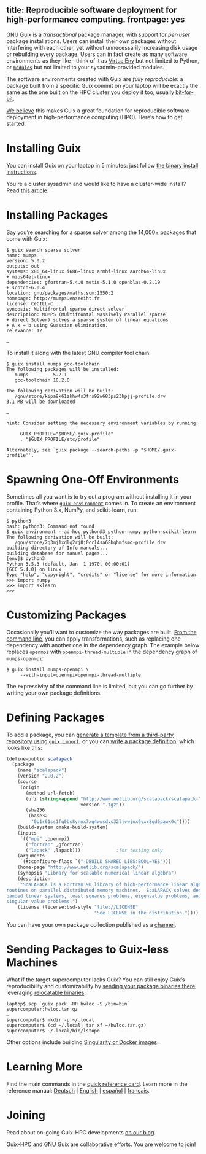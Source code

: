 title: Reproducible software deployment for high-performance computing.
frontpage: yes
---

[GNU Guix](https://www.gnu.org/software/guix/) is a *transactional*
package manager, with support for *per-user* package installations.
Users can install their own packages without interfering with each
other, yet without unnecessarily increasing disk usage or rebuilding
every package.  Users can in fact create as many software environments
as they like—think of it
as [VirtualEnv](https://virtualenv.pypa.io/en/stable/) but not limited
to Python, or [`modules`](http://modules.sourceforge.net/) but not
limited to your sysadmin-provided modules.

The software environments created with Guix are _fully reproducible_: a
package built from a specific Guix commit on your laptop will be exactly
the same as the one built on the HPC cluster you deploy it too, usually
[bit-for-bit](https://reproducible-builds.org/docs/definition/).

[We believe](/about) this makes Guix a great foundation for
reproducible software deployment in high-performance computing (HPC).
Here’s how to get started.

# Installing Guix

You can install Guix on your laptop in 5 minutes: just
follow
[the binary install instructions](https://www.gnu.org/software/guix/manual/en/html_node/Binary-Installation.html).

You’re a cluster sysadmin and would like to have a cluster-wide install?
Read [this article](/blog/2017/11/installing-guix-on-a-cluster).

# Installing Packages

Say you’re searching for a sparse solver among the
[14,000+ packages](/browse) that come with Guix:

```
$ guix search sparse solver
name: mumps
version: 5.0.2
outputs: out
systems: x86_64-linux i686-linux armhf-linux aarch64-linux
+ mips64el-linux
dependencies: gfortran-5.4.0 metis-5.1.0 openblas-0.2.19
+ scotch-6.0.4
location: gnu/packages/maths.scm:1550:2
homepage: http://mumps.enseeiht.fr
license: CeCILL-C
synopsis: Multifrontal sparse direct solver
description: MUMPS (MUltifrontal Massively Parallel sparse
+ direct Solver) solves a sparse system of linear equations
+ A x = b using Guassian elimination.
relevance: 12

…
```

To install it along with the latest GNU compiler tool chain:

```
$ guix install mumps gcc-toolchain
The following packages will be installed:
   mumps         5.2.1
   gcc-toolchain 10.2.0

The following derivation will be built:
   /gnu/store/kipa9k61zkhw4s3frs92w683ps23hpjj-profile.drv
3.1 MB will be downloaded

…

hint: Consider setting the necessary environment variables by running:

     GUIX_PROFILE="$HOME/.guix-profile"
     . "$GUIX_PROFILE/etc/profile"

Alternately, see `guix package --search-paths -p "$HOME/.guix-profile"'.
```

# Spawning One-Off Environments

Sometimes all you want is to try out a program without installing it in
your profile.  That’s
where
[`guix environment`](https://www.gnu.org/software/guix/manual/en/html_node/Invoking-guix-environment.html) comes
in.  To create an environment containing Python 3.x, NumPy, and
scikit-learn, run:

```
$ python3
bash: python3: Command not found
$ guix environment --ad-hoc python@3 python-numpy python-scikit-learn
The following derivation will be built:
   /gnu/store/2g3mj1xdlq2rj8j0crl4sa68bqhmfsmd-profile.drv
building directory of Info manuals...
building database for manual pages...
[env]$ python3
Python 3.5.3 (default, Jan  1 1970, 00:00:01) 
[GCC 5.4.0] on linux
Type "help", "copyright", "credits" or "license" for more information.
>>> import numpy
>>> import sklearn
>>>
```

# Customizing Packages

Occasionally you’ll want to customize the way packages are
built.
[From the command line](https://www.gnu.org/software/guix/manual/en/html_node/Package-Transformation-Options.html),
you can apply transformations, such as replacing one dependency
with another one in the dependency graph.  The example below replaces
`openmpi` with `openmpi-thread-multiple` in the dependency graph of
`mumps-openmpi`:

```
$ guix install mumps-openmpi \
     --with-input=openmpi=openmpi-thread-multiple
```

The expressivity of the command line is limited, but you can go further
by writing your own package definitions.

# Defining Packages

To add a package, you
can
[generate a template from a third-party repository using `guix import`](https://www.gnu.org/software/guix/manual/en/html_node/Invoking-guix-import.html),
or you
can
[write a package definition](https://www.gnu.org/software/guix/manual/en/html_node/Defining-Packages.html),
which looks like this:

```scheme
(define-public scalapack
  (package
    (name "scalapack")
    (version "2.0.2")
    (source
     (origin
       (method url-fetch)
       (uri (string-append "http://www.netlib.org/scalapack/scalapack-"
                           version ".tgz"))
       (sha256
        (base32
         "0p1r61ss1fq0bs8ynnx7xq4wwsdvs32ljvwjnx6yxr8gd6pawx0c"))))
    (build-system cmake-build-system)
    (inputs
     `(("mpi" ,openmpi)
       ("fortran" ,gfortran)
       ("lapack" ,lapack)))             ;for testing only
    (arguments
     `(#:configure-flags `("-DBUILD_SHARED_LIBS:BOOL=YES")))
    (home-page "http://www.netlib.org/scalapack/")
    (synopsis "Library for scalable numerical linear algebra")
    (description
     "ScaLAPACK is a Fortran 90 library of high-performance linear algebra
routines on parallel distributed memory machines.  ScaLAPACK solves dense and
banded linear systems, least squares problems, eigenvalue problems, and
singular value problems.")
    (license (license:bsd-style "file://LICENSE"
                                "See LICENSE in the distribution."))))
```

You can have your own package collection published as a
[channel](https://www.gnu.org/software/guix/manual/en/html_node/Channels.html).

# Sending Packages to Guix-less Machines

What if the target supercomputer lacks Guix?  You can still enjoy Guix’s
reproducibility and customizability by [sending your package binaries
there](/blog/2017/10/using-guix-without-being-root/), leveraging
[relocatable
binaries](https://www.gnu.org/software/guix/blog/2018/tarballs-the-ultimate-container-image-format/):

```
laptop$ scp `guix pack -RR hwloc -S /bin=bin` supercomputer:hwloc.tar.gz
…
supercomputer$ mkdir -p ~/.local
supercomputer$ (cd ~/.local; tar xf ~/hwloc.tar.gz)
supercomputer$ ~/.local/bin/lstopo
```

Other options include building [Singularity or Docker
images](https://www.gnu.org/software/guix/manual/en/html_node/Invoking-guix-pack.html).

# Learning More

Find the main commands in the [quick reference
card](https://www.gnu.org/software/guix/guix-refcard.pdf).  Learn more
in the reference manual:
[Deutsch](https://www.gnu.org/software/guix/manual/de/html_node) |
[English](https://www.gnu.org/software/guix/manual/en/html_node) |
[español](https://www.gnu.org/software/guix/manual/es/html_node) |
[français](https://www.gnu.org/software/guix/manual/fr/html_node).

# Joining

Read about on-going Guix-HPC developments [on our blog](/blog).

[Guix-HPC](/about)
and [GNU Guix](https://www.gnu.org/software/guix/) are collaborative
efforts.  You are welcome to [join](/about)!
